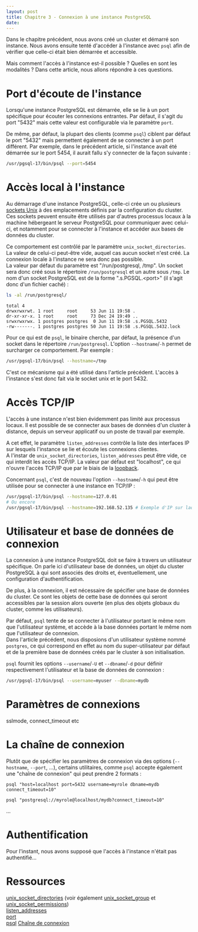 ```yaml
---
layout: post
title: Chapitre 3 - Connexion à une instance PostgreSQL
date:
---
```


Dans le chapitre précédent, nous avons créé un cluster et démarré son instance.
Nous avons ensuite tenté d'accéder à l'instance avec `psql` afin de vérifier que celle-ci était bien démarrée et accessible.

Mais comment l'accès à l'instance est-il possible ? Quelles en sont les modalités ? Dans cette article, nous allons répondre à ces questions.

# Port d'écoute de l'instance

Lorsqu'une instance PostgreSQL est démarrée, elle se lie à un port spécifique pour écouter les connexions entrantes. Par défaut, il s'agit du port "5432" mais cette valeur est configurable via le paramètre `port`.

De même, par défaut, la plupart des clients (comme `psql`) ciblent par défaut le port "5432" mais permettent également de se connecter à un port différent. Par exemple, dans le précédent article, si l'instance avait été démarrée sur le port 5454, il aurait fallu s'y connecter de la façon suivante :

~~~bash
/usr/pgsql-17/bin/psql --port=5454
~~~

# Accès local à l'instance

Au démarrage d'une instance PostgreSQL, celle-ci crée un ou plusieurs [sockets Unix](https://fr.wikipedia.org/wiki/Berkeley_sockets#Socket_unix) à des emplacements définis par la configuration du cluster.  
Ces sockets peuvent ensuite être utilisés par d'autres processus locaux à la machine hébergeant le serveur PostgreSQL pour communiquer avec celui-ci, et notamment pour se connecter à l'instance et accéder aux bases de données du cluster.

Ce comportement est contrôlé par le paramètre `unix_socket_directories`. La valeur de celui-ci peut-être vide, auquel cas aucun socket n'est créé. La connexion locale à l'instance ne sera donc pas possible.  
La valeur par défaut du paramètre est "/run/postgresql, /tmp". Un socket sera donc créé sous le répertoire `/run/postgresql` et un autre sous `/tmp`. Le nom d'un socket PostgreSQL est de la forme ".s.PGSQL.\<port\>" (il s'agit donc d'un fichier caché) :

~~~bash
ls -al /run/postgresql/
~~~

~~~text
total 4
drwxrwxrwt. 1 root     root     53 Jun 11 19:58 .
dr-xr-xr-x. 1 root     root     73 Dec 24 19:49 ..
srwxrwxrwx. 1 postgres postgres  0 Jun 11 19:58 .s.PGSQL.5432
-rw-------. 1 postgres postgres 50 Jun 11 19:58 .s.PGSQL.5432.lock
~~~

Pour ce qui est de `psql`, le binaire cherche, par défaut, la présence d'un socket dans le répertoire `/run/postgresql`. L'option `--hostname`/`-h` permet de surcharger ce comportement. Par exemple :

~~~bash
/usr/pgsql-17/bin/psql --hostname=/tmp
~~~

C'est ce mécanisme qui a été utilisé dans l'article précédent. L'accès à l'instance s'est donc fait via le socket unix et le port 5432.

# Accès TCP/IP

L'accès à une instance n'est bien évidemment pas limité aux processus locaux. Il est possible de se connecter aux bases de données d'un cluster à distance, depuis un serveur applicatif ou un poste de travail par exemple.

A cet effet, le paramètre `listen_addresses` contrôle la liste des interfaces IP sur lesquels l'instance se lie et écoute les connexions clientes.  
A l'instar de `unix_socket_directories`, `listen_addresses` peut être vide, ce qui interdit les accès TCP/IP. La valeur par défaut est "localhost", ce qui n'ouvre l'accès TCP/IP que par le biais de la [loopback](https://fr.wikipedia.org/wiki/Loopback).

Concernant `psql`, c'est de nouveau l'option `--hostname`/`-h` qui peut être utilisée pour se connecter à une instance en TCP/IP :

~~~bash
/usr/pgsql-17/bin/psql --hostname=127.0.01
# Ou encore
/usr/pgsql-17/bin/psql --hostname=192.168.52.135 # Exemple d'IP sur laquelle un serveur PostgreSQL serait démarré
~~~

# Utilisateur et base de données de connexion

La connexion à une instance PostgreSQL doit se faire à travers un utilisateur spécifique. On parle ici d'utilisateur base de données, un objet du cluster PostgreSQL à qui sont associés des droits et, éventuellement, une configuration d'authentification.

De plus, à la connexion, il est nécessaire de spécifier une base de données du cluster. Ce sont les objets de cette base de données qui seront accessibles par la session alors ouverte (en plus des objets globaux du cluster, comme les utilisateurs).

Par défaut, `psql` tente de se connecter à l'utilisateur portant le même nom que l'utilisateur système, et accède à la base données portant le même nom que l'utilisateur de connexion.  
Dans l'article précédent, nous disposions d'un utilisateur système nommé `postgres`, ce qui correspond en effet au nom du super-utilisateur par défaut et de la première base de données créés par le cluster à son initialisation.

`psql` fournit les options `--username`/`-U` et `--dbname`/`-d` pour définir respectivement l'utilisateur et la base de données de connexion :

~~~bash
/usr/pgsql-17/bin/psql --username=myuser --dbname=mydb
~~~

# Paramètres de connexions

sslmode, connect_timeout etc

# La chaîne de connexion

Plutôt que de spécifier les paramètres de connexion via des options (`--hostname`, `--port`, ...), certains utilitaires, comme `psql` accepte également une "chaîne de connexion" qui peut prendre 2 formats :

~~~text
psql "host=localhost port=5432 username=myrole dbname=mydb connect_timeout=10"
~~~

~~~text
psql "postgresql://myrole@localhost/mydb?connect_timeout=10"
~~~

...

# Authentification

Pour l'instant, nous avons supposé que l'accès à l'instance n'était pas authentifié...

# Ressources

[unix_socket_directories](https://www.postgresql.org/docs/current/runtime-config-connection.html#GUC-UNIX-SOCKET-DIRECTORIES) (voir également [unix_socket_group](https://www.postgresql.org/docs/current/runtime-config-connection.html#GUC-UNIX-SOCKET-GROUP) et [unix_socket_permissions](https://www.postgresql.org/docs/current/runtime-config-connection.html#GUC-UNIX-SOCKET-PERMISSIONS))  
[listen_addresses](https://www.postgresql.org/docs/current/runtime-config-connection.html#GUC-LISTEN-ADDRESSES)  
[port](https://www.postgresql.org/docs/current/runtime-config-connection.html#GUC-PORT)  
[psql](https://www.postgresql.org/docs/current/app-psql.html)
[Chaîne de connexion](https://www.postgresql.org/docs/current/libpq-connect.html#LIBPQ-CONNSTRING)